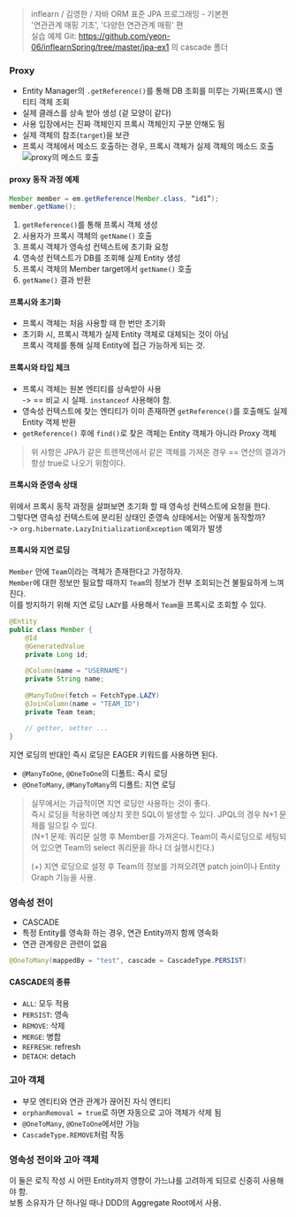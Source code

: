 > inflearn / 김영한 / 자바 ORM 표준 JPA 프로그래밍 - 기본편  
> '연관관계 매핑 기초', '다양한 연관관계 매핑' 편  
> 실습 예제 Git: https://github.com/yeon-06/inflearnSpring/tree/master/jpa-ex1 의 cascade 폴더

### Proxy
- Entity Manager의 `.getReference()`를 통해 DB 조회를 미루는 가짜(프록시) 엔티티 객체 조회
- 실제 클래스를 상속 받아 생성 (겉 모양이 같다)
- 사용 입장에서는 진짜 객체인지 프록시 객체인지 구분 안해도 됨
- 실제 객체의 참조(`target`)을 보관
- 프록시 객체에서 메소드 호출하는 경우, 프록시 객체가 실제 객체의 메소드 호출
![proxy의 메소드 호출](../images/proxy.png)

#### proxy 동작 과정 예제
```java
Member member = em.getReference(Member.class, “id1”);
member.getName();
```
1. `getReference()`를 통해 프록시 객체 생성
2. 사용자가 프록시 객체의 `getName()` 호출
3. 프록시 객체가 영속성 컨텍스트에 초기화 요청
4. 영속성 컨텍스트가 DB를 조회해 실제 Entity 생성
5. 프록시 객체의 Member target에서 `getName()` 호출
6. `getName()` 결과 반환

#### 프록시와 초기화
- 프록시 객체는 처음 사용할 때 한 번만 초기화
- 초기화 시, 프록시 객체가 실제 Entity 객체로 대체되는 것이 아님    
  프록시 객체를 통해 실제 Entity에 접근 가능하게 되는 것.

#### 프록시와 타입 체크
- 프록시 객체는 원본 엔티티를 상속받아 사용  
  -> == 비교 시 실패. `instanceof` 사용해야 함.
- 영속성 컨텍스트에 찾는 엔티티가 이미 존재하면 `getReference()`를 호출해도 실제 Entity 객체 반환
- `getReference()` 후에 `find()`로 찾은 객체는 Entity 객체가 아니라 Proxy 객체
> 위 사항은 JPA가 같은 트랜잭션에서 같은 객체를 가져온 경우 == 연산의 결과가 항상 true로 나오기 위함이다.

#### 프록시와 준영속 상태
 위에서 프록시 동작 과정을 살펴보면 초기화 할 때 영속성 컨텍스트에 요청을 한다.  
그렇다면 영속성 컨텍스트에 분리된 상태인 준영속 상태에서는 어떻게 동작할까?  
-> `org.hibernate.LazyInitializationException` 예외가 발생

#### 프록시와 지연 로딩
`Member` 안에 `Team`이라는 객체가 존재한다고 가정하자.  
`Member`에 대한 정보만 필요할 때까지 `Team`의 정보가 전부 조회되는건 불필요하게 느껴진다.  
이를 방지하기 위해 지연 로딩 `LAZY`를 사용해서 `Team`을 프록시로 조회할 수 있다.  

```java
@Entity
public class Member {
    @Id
    @GeneratedValue
    private Long id;
    
    @Column(name = "USERNAME")
    private String name;
    
    @ManyToOne(fetch = FetchType.LAZY)
    @JoinColumn(name = "TEAM_ID")
    private Team team;
    
    // getter, setter ... 
}
```

지연 로딩의 반대인 즉시 로딩은 EAGER 키워드를 사용하면 된다.
- `@ManyToOne`, `@OneToOne`의 디폴트: 즉시 로딩
- `@OneToMany`, `@ManyToMany`의 디폴트: 지연 로딩

> 실무에서는 가급적이면 지연 로딩만 사용하는 것이 좋다.  
> 즉시 로딩을 적용하면 예상치 못한 SQL이 발생할 수 있다.
> JPQL의 경우 N+1 문제를 일으킬 수 있다.  
> (N+1 문제: 쿼리문 실행 후 Member를 가져온다. Team이 즉시로딩으로 세팅되어 있으면 Team의 select 쿼리문을 하나 더 실행시킨다.)
> 
> (+) 지연 로딩으로 설정 후 Team의 정보를 가져오려면 patch join이나 Entity Graph 기능을 사용.

### 영속성 전이
- CASCADE
- 특정 Entity를 영속화 하는 경우, 연관 Entity까지 함께 영속화
- 연관 관계랑은 관련이 없음

```java
@OneToMany(mappedBy = "test", cascade = CascadeType.PERSIST)
```

#### CASCADE의 종류
- `ALL`: 모두 적용
- `PERSIST`: 영속
- `REMOVE`: 삭제
- `MERGE`: 병합
- `REFRESH`: refresh
- `DETACH`: detach

### 고아 객체
- 부모 엔티티와 연관 관계가 끊어진 자식 엔티티
- `orphanRemoval = true`로 하면 자동으로 고아 객체가 삭제 됨
- `@OneToMany`, `@OneToOne`에서만 가능
- `CascadeType.REMOVE`처럼 작동

### 영속성 전이와 고아 객체
이 둘은 로직 작성 시 어떤 Entity까지 영향이 가느냐를 고려하게 되므로 신중히 사용해야 함.  
보통 소유자가 단 하나일 때나 DDD의 Aggregate Root에서 사용.